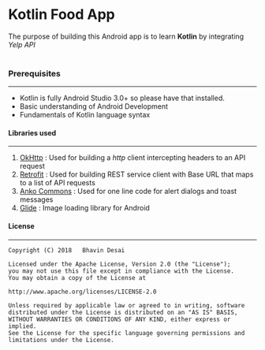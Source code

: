 # Kotlin Food App 

The purpose of building this Android app is to learn __Kotlin__ by integrating _Yelp API_
<br/>
<br/>


### Prerequisites 
---
* Kotlin is fully Android Studio 3.0+ so please have that installed. 
* Basic understanding of Android Development 
* Fundamentals of Kotlin language syntax


#### Libraries used 
---
1. [OkHttp](http://square.github.io/okhttp/) : Used for building a _http_ client intercepting headers to an API request
2. [Retrofit](http://square.github.io/retrofit/) : Used for building REST service client with Base URL that maps to a list of API requests 
3. [Anko Commons](https://github.com/Kotlin/anko/wiki/Anko-Commons-%E2%80%93-Dialogs) : Used for one line code for alert dialogs and toast messages
4. [Glide](https://github.com/bumptech/glide) : Image loading library for Android


#### License
---
```
Copyright (C) 2018   Bhavin Desai

Licensed under the Apache License, Version 2.0 (the "License");
you may not use this file except in compliance with the License.
You may obtain a copy of the License at

http://www.apache.org/licenses/LICENSE-2.0

Unless required by applicable law or agreed to in writing, software
distributed under the License is distributed on an "AS IS" BASIS,
WITHOUT WARRANTIES OR CONDITIONS OF ANY KIND, either express or implied.
See the License for the specific language governing permissions and
limitations under the License.
```
